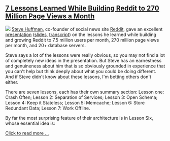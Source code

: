 ## [7 Lessons Learned While Building Reddit to 270 Million Page Views a Month](/blog/2010/5/17/7-lessons-learned-while-building-reddit-to-270-million-page.html)

    

    

![](http://farm4.static.flickr.com/3311/4592775246_7f39213a9d_m.jpg) [Steve Huffman](http://en.wikipedia.org/wiki/Steve_Huffman), co-founder of social news site [Reddit](http://www.reddit.com/), gave an excellent [presentation](http://vimeo.com/10506751) ([slides](http://www.slideshare.net/carsonified/steve-huffman-lessons-learned-while-at-redditcom), [transcript](http://carsonified.com/blog/dev/steve-huffman-on-lessons-learned-at-reddit/)) on the lessons he learned while building and growing Reddit to 7.5 million users per month, 270 million page views per month, and 20+ database servers.

Steve says a lot of the lessons were really obvious, so you may not find a lot of completely new ideas in the presentation. But Steve has an earnestness and genuineness about him that is so obviously grounded in experience that you can't help but think deeply about what you could be doing different. And if Steve didn't know about these lessons, I'm betting others don't either.

There are seven lessons, each has their own summary section: Lesson one: Crash Often; Lesson 2: Separation of Services; Lesson 3: Open Schema; Lesson 4: Keep it Stateless; Lesson 5: Memcache; Lesson 6: Store Redundant Data; Lesson 7: Work Offline.

By far the most surprising feature of their architecture is in Lesson Six, whose essential idea is:

[Click to read more ...](/blog/2010/5/17/7-lessons-learned-while-building-reddit-to-270-million-page.html)

    